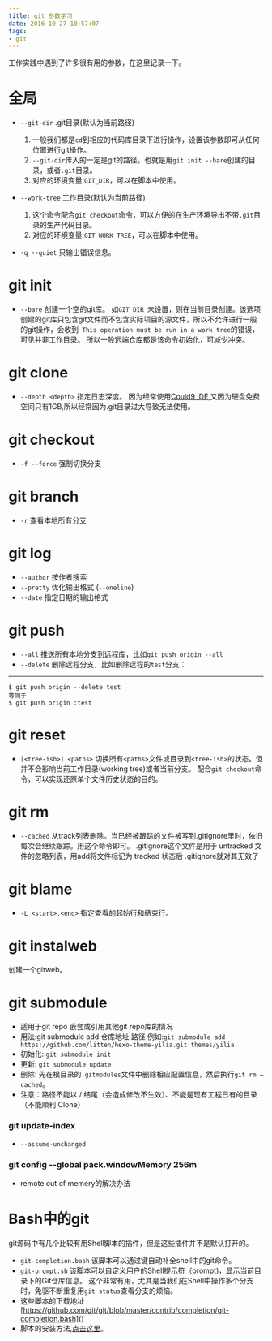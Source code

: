 ```yaml
---
title: git 参数学习
date: 2016-10-27 10:57:07
tags: 
- git
---
```

工作实践中遇到了许多很有用的参数，在这里记录一下。
# 全局
* `--git-dir` .git目录(默认为当前路径)  
    1. 一般我们都是`cd`到相应的代码库目录下进行操作，设置该参数即可从任何位置进行git操作。
    2. `--git-dir`传入的一定是git的路径，也就是用`git init --bare`创建的目录，或者`.git`目录。
    3. 对应的环境变量:`GIT_DIR`，可以在脚本中使用。 

* `--work-tree`  工作目录(默认为当前路径)
    1. 这个命令配合`git checkout`命令，可以方便的在生产环境导出不带`.git`目录的生产代码目录。
    2. 对应的环境变量:`GIT_WORK_TREE`，可以在脚本中使用。

* `-q --quiet` 只输出错误信息。

# git init 
* `--bare` 创建一个空的git库。
    如`GIT_DIR `未设置，则在当前目录创建。该选项创建的git库只包含git文件而不包含实际项目的源文件，所以不允许进行一般的git操作，会收到` This operation must be run in a work tree`的错误，可见并非工作目录。
    所以一般远端仓库都是该命令初始化，可减少冲突。 

# git clone
* `--depth <depth>` 指定日志深度。
    因为经常使用[Could9 IDE](http://c9.io),又因为硬盘免费空间只有1GB,所以经常因为.git目录过大导致无法使用。 

# git checkout
* `-f
--force` 强制切换分支
# git branch 
* `-r` 查看本地所有分支

# git log
* `--author` 按作者搜索
* `--pretty` 优化输出格式 (`--oneline`)
* `--date`   指定日期的输出格式

# git push
* `--all` 推送所有本地分支到远程库，比如`git push origin --all`
* `--delete` 删除远程分支，比如删除远程的`test`分支：
----------
    $ git push origin --delete test
    等同于
    $ git push origin :test

# git reset
* `[<tree-ish>] <paths>` 切换所有`<paths>`文件或目录到`<tree-ish>`的状态。但并不会影响当前工作目录(working tree)或者当前分支。
配合`git checkout`命令，可以实现还原单个文件历史状态的目的。

# git rm
* `--cached` 从track列表删除。当已经被跟踪的文件被写到.gitignore里时，依旧每次会继续跟踪。用这个命令即可。
.gitignore这个文件是用于 untracked 文件的忽略列表，用add将文件标记为 tracked 状态后 .gitignore就对其无效了

# git blame
* `-L <start>,<end>` 指定查看的起始行和结束行。

# git instalweb 
创建一个gitweb。

# git submodule 
* 适用于git repo 嵌套或引用其他git repo库的情况
* 用法:git submodule add 仓库地址 路径
例如:`git submodule add https://github.com/litten/hexo-theme-yilia.git themes/yilia`
* 初始化: `git submodule init`
* 更新: `git submodule update`
* 删除: 先在根目录的`.gitmodules`文件中删除相应配置信息，然后执行`git rm –cached`。
* 注意：路径不能以 / 结尾（会造成修改不生效）、不能是现有工程已有的目录（不能順利 Clone）

### git update-index 
* `--assume-unchanged`  

### git config --global pack.windowMemory 256m 
* remote out of memery的解决办法

# Bash中的git
git源码中有几个比较有用Shell脚本的插件，但是这些插件并不是默认打开的。
* `git-completion.bash` 该脚本可以通过<tab>键自动补全shell中的git命令。
* `git-prompt.sh` 该脚本可以自定义用户的Shell提示符（prompt)，显示当前目录下的Git仓库信息。
这个非常有用，尤其是当我们在Shell中操作多个分支时，免驱不断重复用`git status`查看分支的烦恼。
* 这些脚本的下载地址[https://github.com/git/git/blob/master/contrib/completion/git-completion.bash]()
* 脚本的安装方法,[点击这里](https://git-scm.com/book/zh/v2/%E5%85%B6%E5%AE%83%E7%8E%AF%E5%A2%83%E4%B8%AD%E7%9A%84-Git-Bash-%E4%B8%AD%E7%9A%84-Git)。